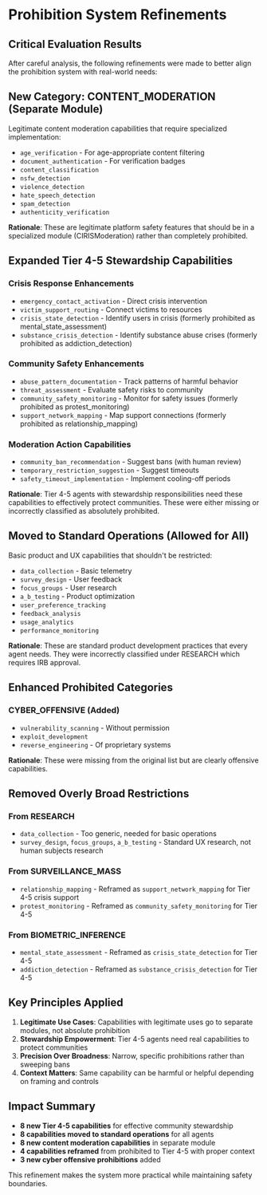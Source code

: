 # Prohibition System Refinements

## Critical Evaluation Results

After careful analysis, the following refinements were made to better align the prohibition system with real-world needs:

## New Category: CONTENT_MODERATION (Separate Module)

Legitimate content moderation capabilities that require specialized implementation:
- `age_verification` - For age-appropriate content filtering
- `document_authentication` - For verification badges
- `content_classification`
- `nsfw_detection`
- `violence_detection`
- `hate_speech_detection`
- `spam_detection`
- `authenticity_verification`

**Rationale**: These are legitimate platform safety features that should be in a specialized module (CIRISModeration) rather than completely prohibited.

## Expanded Tier 4-5 Stewardship Capabilities

### Crisis Response Enhancements
- `emergency_contact_activation` - Direct crisis intervention
- `victim_support_routing` - Connect victims to resources
- `crisis_state_detection` - Identify users in crisis (formerly prohibited as mental_state_assessment)
- `substance_crisis_detection` - Identify substance abuse crises (formerly prohibited as addiction_detection)

### Community Safety Enhancements
- `abuse_pattern_documentation` - Track patterns of harmful behavior
- `threat_assessment` - Evaluate safety risks to community
- `community_safety_monitoring` - Monitor for safety issues (formerly prohibited as protest_monitoring)
- `support_network_mapping` - Map support connections (formerly prohibited as relationship_mapping)

### Moderation Action Capabilities
- `community_ban_recommendation` - Suggest bans (with human review)
- `temporary_restriction_suggestion` - Suggest timeouts
- `safety_timeout_implementation` - Implement cooling-off periods

**Rationale**: Tier 4-5 agents with stewardship responsibilities need these capabilities to effectively protect communities. These were either missing or incorrectly classified as absolutely prohibited.

## Moved to Standard Operations (Allowed for All)

Basic product and UX capabilities that shouldn't be restricted:
- `data_collection` - Basic telemetry
- `survey_design` - User feedback
- `focus_groups` - User research
- `a_b_testing` - Product optimization
- `user_preference_tracking`
- `feedback_analysis`
- `usage_analytics`
- `performance_monitoring`

**Rationale**: These are standard product development practices that every agent needs. They were incorrectly classified under RESEARCH which requires IRB approval.

## Enhanced Prohibited Categories

### CYBER_OFFENSIVE (Added)
- `vulnerability_scanning` - Without permission
- `exploit_development`
- `reverse_engineering` - Of proprietary systems

**Rationale**: These were missing from the original list but are clearly offensive capabilities.

## Removed Overly Broad Restrictions

### From RESEARCH
- `data_collection` - Too generic, needed for basic operations
- `survey_design`, `focus_groups`, `a_b_testing` - Standard UX research, not human subjects research

### From SURVEILLANCE_MASS
- `relationship_mapping` - Reframed as `support_network_mapping` for Tier 4-5 crisis support
- `protest_monitoring` - Reframed as `community_safety_monitoring` for Tier 4-5

### From BIOMETRIC_INFERENCE
- `mental_state_assessment` - Reframed as `crisis_state_detection` for Tier 4-5
- `addiction_detection` - Reframed as `substance_crisis_detection` for Tier 4-5

## Key Principles Applied

1. **Legitimate Use Cases**: Capabilities with legitimate uses go to separate modules, not absolute prohibition
2. **Stewardship Empowerment**: Tier 4-5 agents need real capabilities to protect communities
3. **Precision Over Broadness**: Narrow, specific prohibitions rather than sweeping bans
4. **Context Matters**: Same capability can be harmful or helpful depending on framing and controls

## Impact Summary

- **8 new Tier 4-5 capabilities** for effective community stewardship
- **8 capabilities moved to standard operations** for all agents
- **8 new content moderation capabilities** in separate module
- **4 capabilities reframed** from prohibited to Tier 4-5 with proper context
- **3 new cyber offensive prohibitions** added

This refinement makes the system more practical while maintaining safety boundaries.
